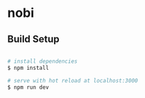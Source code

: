 # nobi

## Build Setup

```bash

# install dependencies
$ npm install

# serve with hot reload at localhost:3000
$ npm run dev

```
